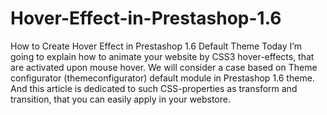 # Hover-Effect-in-Prestashop-1.6
How to Create Hover Effect in Prestashop 1.6 Default Theme Today I’m going to explain how to animate your website by CSS3 hover-effects, that are activated upon mouse hover. We will consider a case based on Theme configurator (themeconfigurator) default module in Prestashop 1.6 theme. And this article is dedicated to such CSS-properties as transform and transition, that you can easily apply in your webstore.
